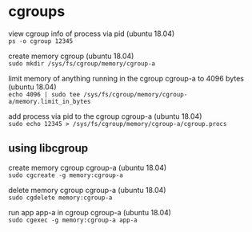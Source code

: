 # cgroups

view cgroup info of process via pid (ubuntu 18.04)<br/>
`ps -o cgroup 12345`

create memory cgroup (ubuntu 18.04)<br/>
`sudo mkdir /sys/fs/cgroup/memory/cgroup-a`

limit memory of anything running in the cgroup cgroup-a to 4096 bytes (ubuntu 18.04)<br/>
`echo 4096 | sudo tee /sys/fs/cgroup/memory/cgroup-a/memory.limit_in_bytes`

add process via pid to the cgroup cgroup-a (ubuntu 18.04)<br/>
`sudo echo 12345 > /sys/fs/cgroup/memory/cgroup-a/cgroup.procs`

## using libcgroup
create memory cgroup cgroup-a (ubuntu 18.04)<br/>
`sudo cgcreate -g memory:cgroup-a`

delete memory cgroup cgroup-a (ubuntu 18.04)<br/>
`sudo cgdelete memory:cgroup-a`

run app app-a in cgroup cgroup-a (ubuntu 18.04)<br/>
`sudo cgexec -g memory:cgroup-a app-a`
